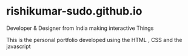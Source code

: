 # rishikumar-sudo.github.io
Developer &amp; Designer from India making interactive Things


This is the personal portfolio developed using the HTML , CSS and the javascript 
